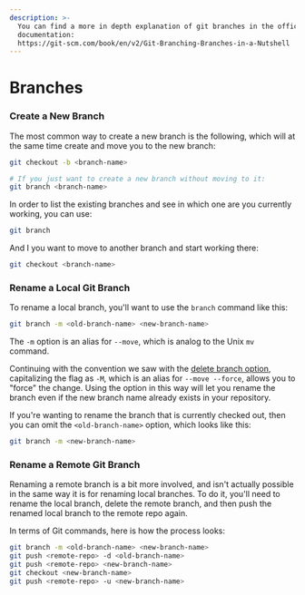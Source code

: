 ```yaml
---
description: >-
  You can find a more in depth explanation of git branches in the official
  documentation:
  https://git-scm.com/book/en/v2/Git-Branching-Branches-in-a-Nutshell
---
```


# Branches

### Create a New Branch

The most common way to create a new branch is the following, which will at the same time create and move you to the new branch:

```bash
git checkout -b <branch-name>

# If you just want to create a new branch without moving to it:
git branch <branch-name>
```

In order to list the existing branches and see in which one are you currently working, you can use:

```bash
git branch
```

And I you want to move to another branch and start working there:

```bash
git checkout <branch-name>
```

### Rename a Local Git Branch <a href="#renamealocalgitbranch" id="renamealocalgitbranch"></a>

To rename a local branch, you'll want to use the `branch` command like this:

```bash
git branch -m <old-branch-name> <new-branch-name>
```

The `-m` option is an alias for `--move`, which is analog to the Unix `mv` command.

Continuing with the convention we saw with the [delete branch option](https://stackabuse.com/git-delete-branch-locally-and-remotely/), capitalizing the flag as `-M`, which is an alias for `--move --force`, allows you to "force" the change. Using the option in this way will let you rename the branch even if the new branch name already exists in your repository.

If you're wanting to rename the branch that is currently checked out, then you can omit the `<old-branch-name>` option, which looks like this:

```bash
git branch -m <new-branch-name>
```

### Rename a Remote Git Branch <a href="#renamearemotegitbranch" id="renamearemotegitbranch"></a>

Renaming a remote branch is a bit more involved, and isn't actually possible in the same way it is for renaming local branches. To do it, you'll need to rename the local branch, delete the remote branch, and then push the renamed local branch to the remote repo again.

In terms of Git commands, here is how the process looks:

```bash
git branch -m <old-branch-name> <new-branch-name>
git push <remote-repo> -d <old-branch-name>
git push <remote-repo> <new-branch-name>
git checkout <new-branch-name>
git push <remote-repo> -u <new-branch-name>
```
